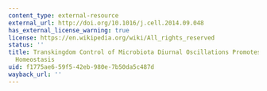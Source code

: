 ```yaml
---
content_type: external-resource
external_url: http://doi.org/10.1016/j.cell.2014.09.048
has_external_license_warning: true
license: https://en.wikipedia.org/wiki/All_rights_reserved
status: ''
title: Transkingdom Control of Microbiota Diurnal Oscillations Promotes Metabolic
  Homeostasis
uid: f1775ae6-59f5-42eb-980e-7b50da5c487d
wayback_url: ''
---
```

